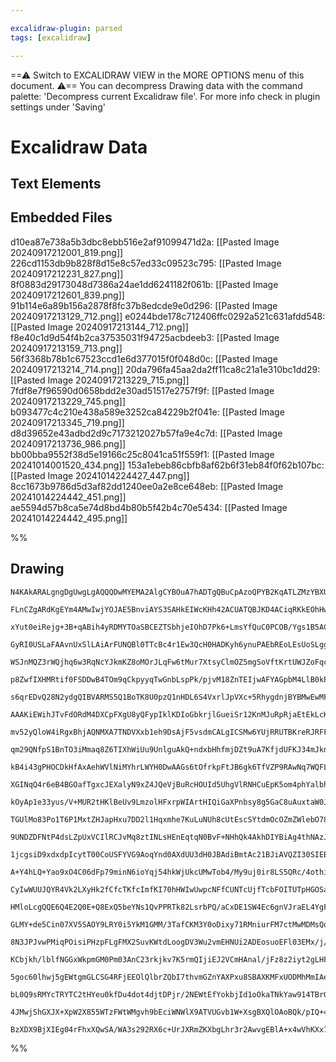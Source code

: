 ```yaml
---

excalidraw-plugin: parsed
tags: [excalidraw]

---
```

==⚠  Switch to EXCALIDRAW VIEW in the MORE OPTIONS menu of this document. ⚠== You can decompress Drawing data with the command palette: 'Decompress current Excalidraw file'. For more info check in plugin settings under 'Saving'


# Excalidraw Data
## Text Elements
## Embedded Files
d10ea87e738a5b3dbc8ebb516e2af91099471d2a: [[Pasted Image 20240917212001_819.png]]
226cd1153db9b828f8d15e8c57ed33c09523c795: [[Pasted Image 20240917212231_827.png]]
8f0883d29173048d7386a24ae1dd6241182f061b: [[Pasted Image 20240917212601_839.png]]
91b114e6a89b156a2878f8fc37b8edcde9e0d296: [[Pasted Image 20240917213129_712.png]]
e0244bde178c712406ffc0292a521c631afdd548: [[Pasted Image 20240917213144_712.png]]
f8e40c1d9d54f4b2ca37535031f94725acbdeeb3: [[Pasted Image 20240917213159_713.png]]
56f3368b78b1c67523ccd1e6d377015f0f048d0c: [[Pasted Image 20240917213214_714.png]]
20da796fa45aa2da2ff11ca8c21a1e310bc1dd29: [[Pasted Image 20240917213229_715.png]]
7fdf8e7f96590d0658bdd2e30ad51517e2757f9f: [[Pasted Image 20240917213229_745.png]]
b093477c4c210e438a589e3252ca84229b2f041e: [[Pasted Image 20240917213345_719.png]]
d8d39652e43adbd2d9c7173212027b57fa9e4c7d: [[Pasted Image 20240917213736_986.png]]
bb00bba9552f38d5e19166c25c8041ca51f559f1: [[Pasted Image 20241014001520_434.png]]
153a1ebeb86cbfb8af62b6f31eb84f0f62b107bc: [[Pasted Image 20241014224427_447.png]]
8cc1673b9786d5d3af82dd1240ee0a2e8ce648eb: [[Pasted Image 20241014224442_451.png]]
ae5594d57b8ca5e74d8bd4b80b5f42b4c70e5434: [[Pasted Image 20241014224442_495.png]]

%%
## Drawing
```compressed-json
N4KAkARALgngDgUwgLgAQQQDwMYEMA2AlgCYBOuA7hADTgQBuCpAzoQPYB2KqATLZMzYBXUtiRoIACyhQ4zZAHoFAc0JRJQgEYA6bGwC2CgF7N6hbEcK4OCtptbErHALRY8RMpWdx8Q1TdIEfARcZgRmBShcZQUebQBmbQAGGjoghH0EDihmbgBtcDBQMBLoeHF0Qn1opH5SxhZ2LjQAdiS6yAbWTgA5TjFuAEZ4luGAFiT4wYA2DohCDmIsbghc

FLnCZgARdKgEYm4AMwIwjYOJAE5BnviAYS3SAHkEIWcKHh42ACUATQBJKD4ACiqRKkEOhHw+AAyrBgitBB5QaVmFBSGwANYIADqJHU3D4hQEaMxCFhMHhEkRJGRkHRfkkHHCuTQgzmbDguGwahgQyS7SJqw4ykpqAFYIgmG4zmmAFZZdpZTwktMWlcxrKLrKxgAOOa8tDOKYK5UtWUjHjTeIXeLWsZzVHorG3Nj4NikFZo6zMTmBbK0iCaLkY5T0

xYut0eiRejg+3B+qABih4yRDMYTOaSBCEZTSbhjeIOhD7Pk6+LmsYfQuC0PCOB/Ygs1B5AC6c0O5EyDe4HCEULmYeITOYTd7/cFmmEiyBwUy2SbrbmQjgxFwe3OqEGLR4Op16bV8SSOtlcyIHAxPb7+FPbGwWI3x3wp0FqLXQibEEQiwWygDEOC3YSMQgxJCEOotAgLTxDquCypo8TEJo2A6ggmiaLKMwIDwuCHFcSQXBcYyjMQ2EBsw7gVAUYJg

GyRI0USLaFAAvnUxSlLAiArFUNQBl0TTcBc4r1Ew3QcH0HADKyh6ynuPAEbREoLEsUoSLggwBpsOzBOuRwnAgZwrAAUvgACCADiAASABCd6DBiuA9CZ3JwAAjgA0hQpD0H+kIwnCFQQNSBwOiSWK4sQ+JoISEqOqS5KioFro0gOwi5sOTYKaUHJcjyfJCZA1gihU+WStKcqJFuPCDLK0y1XKSTmvq0o8JWio8JqlZJGa5Y7i0IVOggEbup65Cxr6

WSJnMQZ3rWQjhq6w3RqNcYJkmKZ8oMOrJLqFw6tMur7XtsyClmOZ5mgSoVftKrtUWJZoFqcrtVa1YSrN9aNvkbaCh2uBdhuY7XoKg7pZe44SpOc3EDOGQTQu30Ssuq46ay25yjq/IYy0LTHRKZ4XmggM3ne92oI+z4xVEUDvisX6OMKPkARuEAfNM2DAdVCGaBcmg6juhw6sBsoIDq2CyhBxC2tg+GXdgaqymRFH5HRmUlIMDHMaxgocQF3HKLUg

p8ZwfIXHMRtif0FSDDwB4TOm9qCkpyyqTwGnbLspPk/pjvM18ZnTEIjwAFYAGpbM4LlB0kPzQtChnCBQQiEIzfkUgFQVkaFOLrVF/Vxf5CJJcFwOpYyzJDOynLcrAeVzIVoolSpqB2to3UEXVsqTGMuOlAaqDOC1FW2qaPDQfE7XpnnzoLVG6AxitE0BtNIaDkNs/QMt43+nMyYRamUUXNM2hjNbLVQaqSrbpm2a5omF2j9oMwTNMt0vsWG4fARd

s6qrEDvQ28N2ydgQIBVARMS5Q1BoTK8U0pzQ1nHDL6S4VxrlJpVXc+5RhygdnjBYBMwEwMFG6EmD49IhTfB+OmP5GYgOZjqQ4R4ywkSuFBJIupiBQT2rgFquAECDGIMQF+J9No8AYdMQYmhFYEEoirDo9EwSMRKCxQobFIA6y4tUfWvERL8VZPyM2OjeiWyGG0dMe4cY4NKE7Juqx4huy0ggFGZMyE+xWBcCyAB9TAABFMYFk4BbA4IcVU9AABiU

AAAKiEWihJTvFdORdM4DXCpFXgU8yQFypIklKDIoGbkrjlGueiSr12KnMJuRpRjaEtEkLcKoVR7XHk1A+LRto6gIofaY/IMLynSWvEa3ot6TQnMGWa81IwDLGvGReO8c6oCIq08WowlQ7Rftg6+Z076oEuo/a6L8Txv1JtjaY7TKwnzmP/T6aBFw/WAaA8BEoQbl2geDUokNpwIPnEgwUSNUEbnQXuIiXThgHNweeMGQM8a3nvLpJ83tKYUNplke

mv52yQloW4iRgxBhjAQNMXA7TNDVXxb1eh9DsAjF5vsdmCALgICSMw6YUjRRUTBKreRJRFFgGUSUVRZROISD1gbCU5shjlgMY0IxEkKhVSPHJKqLUNiLGdugXAYx7Ee1IXCgyEgYA9E0KQAAso8OA2JJCPHoAAVQwmMMI2AthfBDnEzJ6AM7pJSfvNJL4s7xMLkiHJaVnn5MFNlaufcQIlOFA3cpAk9zHy1DMSYqpJh9UFH3ZwIEtoWM1NBDCHxN

qm29QNfpS1BnTO3iMmaq8Z6TIXhWiUu9UnlguAkQ+ndxbHhfmjDZt9uA7KfjdUFKJ34mJknJQiXULn0g+oA25f0MUvMhaUJ5I4IWwKhjDOcORvmIxQU4gFmD5QnNPHgtdRDoWexcQi6mlDkXULRUzFY9KWpjE0EsLcotRgtRVIcQ40t5WwSqtgK0gwcICO1DqZlMjqLsvVgozWKjtblA0TxCVokhhbjQ00cSklNw7hPumfDSrlIrFghq7Sl7tWuI

kB4i43gPHOCDkHfAxAehWVlNiMYhrLWYH0DwAAGs6tOfrkpFtJB6gk6TfVZP9RAwNq7WQFLDbXQUpTuCN24KMJI2gCLj07taDGOLmnzPFo/fC48rQ7m1JMPpNbS1TNWlNUZ1aJn2brcMhtcz4hdJ7edZuPnDn/LNJ3G00wLipretOgBO7Si/X+mex5cC8kPLeXAzdiDrkI1KL8/d24MFAq6QFsF+CUuQGITCtAXtyE3qRd+BmD6F3oAFggCY2B+E

XGINqQ4r6eB4BGOafTgxcJEXalyN9xZ4JQeVjBuRcHOUId5UhgVlRNHCuEpK5om4phYalbhkCwxHqdz1I7ZVNjcBMo2O7CjWqKZWN9pIS1HjJBbFlMoR4MA5qhMkGZNgPRoQRJaIcITCU3VibCnM6KKIfUusSrJxLuSg2/1DblYpdco1lMFE3LBx8dxrJOZaMYu1jPOAuHEaqP9hhQXCy/MstnXNz03uWjzbznNwJLQzstjnBSNs9aPBUlZoI7mt

kOyAp1e33yus/V+MUR2tHKlBeUv9LmzolHFxrpWIArtHIQiGaXPnbsy8g5GaC8uAuxtaW0J7wWLuJhV5xVHr00wkFQ+rP10WgIgDVQ4toTmaBaDqIlwGzSj2wOzQYeLJbY1qbKBhDD2FJGwFN65siVYayUVrCU6jBWre0RttMEX1uiRw1bH+ckMKDEPsRlVqwWjkccZR27kAaQSCMN40WoiOB8x1BwQyJkcV/B6A9igjxgcJLh1D5JEOpMw9B/D+

TGUlMo83Po1T6P1MxtZHJapHxu7DD2l1Hqxmhe7KuLuNUh8cUtEscSYtdmOcOZmZWlebO78b054/zze8+0yW0HtQ+VVapKpsVfMtl+09lpdh1SYqpyxNojtC1Is6xotDc514sbcIFFhksddUsN19cVdss90TcdwzdxEBsrcSssCysL0bt4UodEVnc71XdVd3dmZlRVw1RphjgNRcBuFVxRFDhsU8B29QNw8pgkgkJ+FmEk9mwU8YM09uUM92JkNs

9UNDZDFNtP4dsLZpUxVCIlRCJvMq8ztINLsHEnEqtqN0BvF+NHhQk4AkhDIYBiAg4thNAzJsQMRmAQ5DIjAvhYkH1U4Qdskwds4v9c5gjpNXUgi58y4FNg0JRkcill9I0ip19Mchhdwj4cUiD24VRsZjsJQ+5d9j5x57YbQelgDgj2c38H960Wcq0X96dqj3M1pQi8MMYQD8wbY7oNwRh998IbQp1ECrlmwstwQ7kAYKDNcksg0Nd3l4FYYvlkDd

1jcgsiD9xdxdpIcytT00CoUSFYVG9AoqYnd0AXdUU3dH0JBAdiBmtAc21BJiAVQZI30SIEBDxcBOtqotwsIzQ7igcHQlZk8ZtU94N09ENM8lCVsVCRU1CBIC9Og1Di8xVLRrQcUlRDDSMLg68zCr07sVg+8zJNBDJSAkhlAxh9A2B+MTJ+QYAfgMQegPEehR8RNi5KZJ9WitijiBoIjYdRNoi8kkcq4l8I00cUi0ANNDQT4KocV+RLRydsZek01u

A+Y4hLQ+Yao9xO4C06dFp79minN6ioYqj54hkWjUkcUMwTob4/My9uj0ir8LS5QRc/4othiblVdxiEtl1pjYjZi9cFiDcRijc/kTE1igVtxu4yCvTKD9jKtcTiQ6DTiGDzimDLj0BNBzMFlsAxhsBZUWtoJYJ2k3j2pesCVKw5JNBRE2Fw8pDWU1ZZs5CeUigltdYc9NDY1NCkTWgQt+QrQe4m9TtSMrJsSG8aCm9mZ+MMQrJDIv1HhlBCIAAVQR

CyIwWUUJQYR4Vk2LXyHk2fCfcTKfcImfKI70hHWIwUwpcNFfCUNTcUjfTcbFOITUTpHGOSa2H+YzbuOILpY5GSQncecVSo1/E0pnJeVnI04CxnLnT/VJKCRICYM0faEsn3a/KQa00Ah+AdfZO01kY8GSPaKCQY5cJAoMlA9XSYrXaMwMf0rdPAyAHLQg/LbGNtX+fGKi8rUc6rE4z8ZMmhD3YgQWa0J6fMj4t9HgYgC4OWLccea2JIG2dCQHXAOl

HMloLcgQQE6Q4E2Q0E+Q8ExQ5beYNs1QvPPRTk82LsrbPQ/aCxDE1SW4Ec6gnVJraEL4YgF7fATADgC1CyW4TcuODxHgIOL4ZkmTPk/c8HDk6fYTUKtSqYs8hfENIUxIkU1fMUsUe8g7MYHTG0buLUBqECeA3uZqVqUnCYcWQ+E+duTk2KaeRokC6Cuo5/CCuqqCj/UoHnDDMsVuGYE5MsE5BqbUDotAWqBUPcFUC0LqSYa2HC3gYYWUj9fI0oZX

GLMY+de5Cin07XV5SAOY9LRY0i5YkM1GMM/3TafCKM3Y0oDixy71RMniurFM7ctMwMDMsQoMLUJUb3QWYWCvHq3M2UZCasvADCQ4eUC4fg2smQtlRshQ8clYZQBc/AceDEFoCJQ1GAbAHoDNbAQ4ZgHgAALR+AuxbJQy0QysEkGEVHlLLBqhkhsyVIeiqmqSPDqQ1EInAnhIgA6tMq2hGAKv6yGtQF3Epu7nMzNFFOjSApavf1qJ2vAvGV1KaNNP

8N3JPJvwPMiqPOisiPHzpFLgFMX2SuvKWtdLoogDV3Wu2vmEHNUi2ADEosuoEFl03EMx/j/OdNFVR2MqL2MU33lDkj01eisSu3rxut1xwIDK2qXXooINWPaWglqkPGNu2OtwIStuuoOLHKOLurOL4uZk5jUlQlQj2mwE0EOF5hwhfk0A4KmGLrGFjyrpAhaCQkhq0uhp0qbL5Wb3QEMkIEwCgB+HoEPgiQxktSBC2ENTMgxAxB1AsjWzUUhMMuhN

KCbjkh/lblfNGGxWkpmGM0Pm03AnC23rkjkv7K5rmQIjiEJ2VCmHAnal/jFz8z2iyt2gLHFtSslrZNJGNNatlsDHluIB/pluZ3BB3OPN1q5I1tSWquh21t5NivpHnwrkSsvJUwQOIrdNGPNs9MdutpI1UhBByQwJmMmLCCOX9ytCPEam9t0VQFqk7N9s3GfMPjaArxMM1UzvXQ+UjqooYrjptD2nAiPEKpTvIPTqoM4dupq3oIerzpWFFja1VHiG

5goc60lhwj5gEWtgmGLCSG4RFjEEOlQlbrZQbI7thvmGZnYAXPxu8SBAXKMFxUODMhMmIAeyDguHoAYQDCzyhLJrSNZG0bMxGo+uGBAmdKvOglbUJzC1P2EdmVaKv202VHVHP2kgMKtM2U03amPlkj0LkhORxgloxy/tqsVvqrarlsNIVvXgqb/v/ACLHzCvVoiugaisCIgcQZiISviKSqvJKmWqWNixwbTujrwer1wD8PQKHBIatrIaC3Flic1P

bL0Q9sRMYcTRYTC2tHYeu0kfDu4dot4djtDPjr/2NEWtEfYokbjId1oOkaTNkYaw914TBrGE62btFlgkgneYD2IFfQxnQm6x4E0BUtAm1HiHVQBOkWm1MZBPmyUXAARlWDgDgFhFQW4DYmgCzEyBWFXFIAvDqAYEIAQAoCsgAaqIAGJf0aX/jCgIBsARAEwAQMhYRb9GjKXw8uW1sGWmWJoWX9ByXqnAHILgHkReXSBmW9h9BQkwG4G9yJWpXWWs

4JMwjShGXJX+XpW2X855WTzFWtWMgvh9bEciWNWlX9ATVUGvb1W+XsgBXQlOAoBQk/pIQ+4h0DX7XpXHXshoRCAjAZUhJPWoABWFysAoATIiBlBNsIBghDhmdg2BX0XSAI3JW2AKAswPivTE3pWgRFgTI02M2QhmZ4x0QqAiXyJ0QoRBNcL2ltA5QWFsUAKaoK3sAq38AfhlTywEgT5dxezKwKjSgjA2ADBMXDYCAhBipqkMYT4z5VQPqJgZgFtI

BzXDX9BjXIEg04rFhxXQwSA/WA3s292RX6c+UrJXRmZKXbgLhr3r2AwvgEBlA+x4wVhKXx7327bl3g2dWsQTUoAmgo6iW4BAgzBhBmAzJSB93/WKgUtsH50H3lVIOGY0A+UshcBNBggNw0RJ25hsAiA4BuBsOs6OB51CPSAcOQ0hBAQFgKgiOv27Ag4EBsAchoQSO4BDU2Alg830PMPM7wAeVzb0UmxgAmIQAmIgA===
```
%%